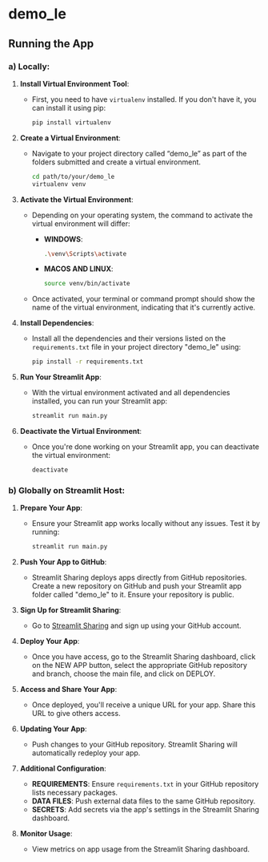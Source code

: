 # demo_le
## Running the App

### a) Locally:

1. **Install Virtual Environment Tool**:
   - First, you need to have `virtualenv` installed. If you don't have it, you can install it using pip:
     ```bash
     pip install virtualenv
     ```

2. **Create a Virtual Environment**:
   - Navigate to your project directory called “demo_le” as part of the folders submitted and create a virtual environment.
     ```bash
     cd path/to/your/demo_le
     virtualenv venv
     ```

3. **Activate the Virtual Environment**:
   - Depending on your operating system, the command to activate the virtual environment will differ:
     - **WINDOWS**:
       ```bash
       .\venv\Scripts\activate
       ```
     - **MACOS AND LINUX**:
       ```bash
       source venv/bin/activate
       ```

   - Once activated, your terminal or command prompt should show the name of the virtual environment, indicating that it's currently active.

4. **Install Dependencies**:
   - Install all the dependencies and their versions listed on the `requirements.txt` file in your project directory "demo_le" using:
     ```bash
     pip install -r requirements.txt
     ```

5. **Run Your Streamlit App**:
   - With the virtual environment activated and all dependencies installed, you can run your Streamlit app:
     ```bash
     streamlit run main.py
     ```

6. **Deactivate the Virtual Environment**:
   - Once you're done working on your Streamlit app, you can deactivate the virtual environment:
     ```bash
     deactivate
     ```

### b) Globally on Streamlit Host:

1. **Prepare Your App**:
   - Ensure your Streamlit app works locally without any issues. Test it by running:
     ```bash
     streamlit run main.py
     ```

2. **Push Your App to GitHub**:
   - Streamlit Sharing deploys apps directly from GitHub repositories. Create a new repository on GitHub and push your Streamlit app folder called "demo_le" to it. Ensure your repository is public.

3. **Sign Up for Streamlit Sharing**:
   - Go to [Streamlit Sharing](https://share.streamlit.io/) and sign up using your GitHub account.

4. **Deploy Your App**:
   - Once you have access, go to the Streamlit Sharing dashboard, click on the NEW APP button, select the appropriate GitHub repository and branch, choose the main file, and click on DEPLOY.

5. **Access and Share Your App**:
   - Once deployed, you'll receive a unique URL for your app. Share this URL to give others access.

6. **Updating Your App**:
   - Push changes to your GitHub repository. Streamlit Sharing will automatically redeploy your app.

7. **Additional Configuration**:
   - **REQUIREMENTS**: Ensure `requirements.txt` in your GitHub repository lists necessary packages.
   - **DATA FILES**: Push external data files to the same GitHub repository.
   - **SECRETS**: Add secrets via the app's settings in the Streamlit Sharing dashboard.

8. **Monitor Usage**:
   - View metrics on app usage from the Streamlit Sharing dashboard.
